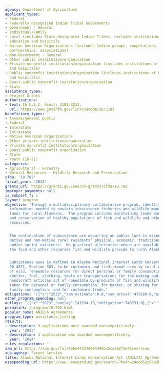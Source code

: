```yaml
---
agency: Department of Agriculture
applicant_types:
- Federal
- Federally Recognized Indian Tribal Governments
- Government - General
- Individual/Family
- Local (includes State-designated Indian Tribes, excludes institutions of higher
  education and hospitals
- Native American Organizations (includes Indian groups, cooperatives, corporations,
  partnerships, associations)
- Non-Government - General
- Other public institution/organization
- Private nonprofit institution/organization (includes institutions of higher education
  and hospitals)
- Public nonprofit institution/organization (includes institutions of higher education
  and hospitals)
- Quasi-public nonprofit institution/organization
- State
assistance_types:
- Project Grants
authorizations:
- text: 16 U.S.C. &sect; 3101-3233.
  url: https://www.govinfo.gov/link/uscode/16/3101
beneficiary_types:
- Anyone/general public
- Federal
- Interstate
- Intrastate
- Native American Organizations
- Other private institution/organization
- Private nonprofit institution/organization
- Quasi-public nonprofit organization
- State
- Youth (16-21)
categories:
- Agricultural - Forestry
- Natural Resources - Wildlife Research and Preservation
cfda: '10.702'
fiscal_year: '2024'
grants_url: https://grants.gov/search-grants?cfda=10.702
improper_payments: null
is_subpart_f: 1
layout: program
objective: 'Through a multidisciplinary collaborative program, identify and provide
  information needed to sustain subsistence fisheries and wildlife management on public
  lands for rural Alaskans.  The program includes maintaining sound management principles
  and conservation of healthy populations of fish and wildlife and other renewable
  resources.


  The continuation of subsistence use occurring on public land is essential to Alaska’s
  Native and non-Native rural residents’ physical, economic, traditional, cultural,
  and/or social existence.  No practical alternative means are available to replace
  the food and other resources fish and wildlife provide to rural Alaskans.


  Subsistence uses is defined in Alaska National Interest Lands Conservation Act (PL
  96-487), Section 803, to be customary and traditional uses by rural Alaska residents
  of wild, renewable resources for direct personal or family consumption as food,
  shelter, fuel, clothing, tools or transportation; for the making and selling of
  handicraft articles out of nonedible by-products of fish and wildlife resources
  taken for personal or family consumption; for barter, or sharing for personal or
  family consumption; and for customary trade.'
obligations: '[{"x":"2023","sam_estimate":0.0,"sam_actual":475589.0,"usa_spending_actual":897097.0},{"x":"2024","sam_estimate":0.0,"sam_actual":862140.0,"usa_spending_actual":862140.0},{"x":"2025","sam_estimate":0.0,"sam_actual":900000.0,"usa_spending_actual":478583.0}]'
other_program_spending: null
outlays: '[{"x":"2023","outlay":241994.18,"obligation":743791.0},{"x":"2024","outlay":0.0,"obligation":26668.0},{"x":"2025","outlay":0.0,"obligation":0.0}]'
permalink: /program/10.702.html
popular_name: ANILCA Agreements
program_type: assistance_listing
results:
- description: 3 applications were awarded noncompetitively.
  year: '2023'
- description: 1 application was awarded noncompetitively.
  year: '2024'
rules_regulations: ''
sam_url: https://sam.gov/fal/6b5e44254d064446bd5cae82f5e46cee/view
sub-agency: Forest Service
title: Alaska National Interest Lands Conservation Act (ANILCA) Agreements
usaspending_url: https://www.usaspending.gov/search/?hash=24e6d52c57a3b1ed22b2794e9ab87607
---
```

